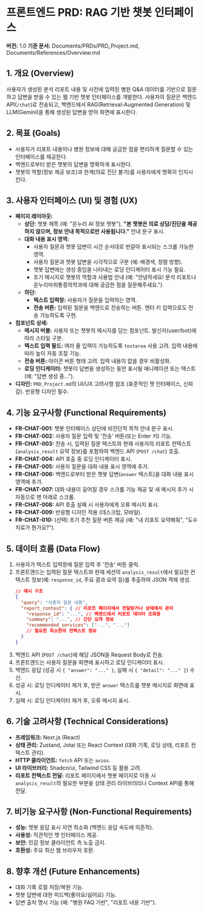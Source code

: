 # 프론트엔드 PRD: RAG 기반 챗봇 인터페이스

**버전:** 1.0
**기준 문서:** Documents/PRDs/PRD_Project.md, Documents/References/Overview.md

## 1. 개요 (Overview)

사용자가 생성된 분석 리포트 내용 및 사전에 입력된 병원 Q&A 데이터를 기반으로 질문하고 답변을 받을 수 있는 웹 기반 챗봇 인터페이스를 개발한다. 사용자의 질문은 백엔드 API(`/chat`)로 전송되고, 백엔드에서 RAG(Retrieval-Augmented Generation) 및 LLM(Gemini)을 통해 생성된 답변을 받아 화면에 표시한다.

## 2. 목표 (Goals)

-   사용자가 리포트 내용이나 병원 정보에 대해 궁금한 점을 편리하게 질문할 수 있는 인터페이스를 제공한다.
-   백엔드로부터 받은 챗봇의 답변을 명확하게 표시한다.
-   챗봇의 역할(정보 제공 보조)과 한계(의료 진단 불가)를 사용자에게 명확히 인지시킨다.

## 3. 사용자 인터페이스 (UI) 및 경험 (UX)

-   **페이지 레이아웃:**
    -   **상단:** 챗봇 제목 (예: "온누리 AI 정보 챗봇"), **"본 챗봇은 의료 상담/진단을 제공하지 않으며, 정보 안내 목적으로만 사용됩니다."** 안내 문구 표시.
    -   **대화 내용 표시 영역:**
        -   사용자 질문과 챗봇 답변이 시간 순서대로 번갈아 표시되는 스크롤 가능한 영역.
        -   사용자 질문과 챗봇 답변을 시각적으로 구분 (예: 배경색, 정렬 방향).
        -   챗봇 답변에는 생성 중임을 나타내는 로딩 인디케이터 표시 기능 필요.
        -   초기 메시지로 챗봇의 역할과 사용법 안내 (예: "안녕하세요! 분석 리포트나 온누리마취통증의학과에 대해 궁금한 점을 질문해주세요.").
    -   **하단:**
        -   **텍스트 입력창:** 사용자가 질문을 입력하는 영역.
        -   **전송 버튼:** 입력된 질문을 백엔드로 전송하는 버튼. 엔터 키 입력으로도 전송 가능하도록 구현.
-   **컴포넌트 상세:**
    -   **메시지 버블:** 사용자 또는 챗봇의 메시지를 담는 컴포넌트. 발신자(user/bot)에 따라 스타일 구분.
    -   **텍스트 입력 필드:** 여러 줄 입력이 가능하도록 `textarea` 사용 고려. 입력 내용에 따라 높이 자동 조절 기능.
    -   **전송 버튼:** 아이콘 버튼 형태 고려. 입력 내용이 없을 경우 비활성화.
    -   **로딩 인디케이터:** 챗봇이 답변을 생성하는 동안 표시될 애니메이션 또는 텍스트 (예: "답변 생성 중...").
-   **디자인:** `PRD_Project.md`의 UI/UX 고려사항 참조 (표준적인 챗 인터페이스, 신뢰감). 반응형 디자인 필수.

## 4. 기능 요구사항 (Functional Requirements)

-   **FR-CHAT-001:** 챗봇 인터페이스 상단에 비진단적 목적 안내 문구 표시.
-   **FR-CHAT-002:** 사용자 질문 입력 및 '전송' 버튼(또는 Enter 키) 기능.
-   **FR-CHAT-003:** 전송 시, 입력된 질문 텍스트와 현재 사용자의 리포트 컨텍스트(`analysis_result` 요약 정보)를 포함하여 백엔드 API (`POST /chat`) 호출.
-   **FR-CHAT-004:** API 호출 중 로딩 인디케이터 표시.
-   **FR-CHAT-005:** 사용자 질문을 대화 내용 표시 영역에 추가.
-   **FR-CHAT-006:** 백엔드로부터 받은 챗봇 답변(`answer` 텍스트)을 대화 내용 표시 영역에 추가.
-   **FR-CHAT-007:** 대화 내용이 길어질 경우 스크롤 기능 제공 및 새 메시지 추가 시 자동으로 맨 아래로 스크롤.
-   **FR-CHAT-008:** API 호출 실패 시 사용자에게 오류 메시지 표시.
-   **FR-CHAT-009:** 반응형 디자인 적용 (데스크탑, 모바일).
-   **FR-CHAT-010:** (선택) 초기 추천 질문 버튼 제공 (예: "내 리포트 요약해줘", "도수치료가 뭔가요?").

## 5. 데이터 흐름 (Data Flow)

1.  사용자가 텍스트 입력창에 질문 입력 후 '전송' 버튼 클릭.
2.  프론트엔드는 입력된 질문 텍스트와 현재 세션의 `analysis_result`에서 필요한 컨텍스트 정보(예: `response_id`, 주요 결과 요약 등)를 추출하여 JSON 객체 생성.
    ```json
    // 예시 구조
    {
      "query": "사용자 질문 내용",
      "report_context": { // 리포트 페이지에서 전달받거나 상태에서 관리
        "response_id": "...", // 백엔드에서 리포트 데이터 조회용
        "summary": "...", // 간단 요약 정보
        "recommended_services": ["...", "..."]
        // 필요한 최소한의 컨텍스트 정보
      }
    }
    ```
3.  백엔드 API (`POST /chat`)에 해당 JSON을 Request Body로 전송.
4.  프론트엔드는 사용자 질문을 화면에 표시하고 로딩 인디케이터 표시.
5.  백엔드 응답 (성공 시 `{ "answer": "..." }`, 실패 시 `{ "detail": "..." }`) 수신.
6.  성공 시: 로딩 인디케이터 제거 후, 받은 `answer` 텍스트를 챗봇 메시지로 화면에 표시.
7.  실패 시: 로딩 인디케이터 제거 후, 오류 메시지 표시.

## 6. 기술 고려사항 (Technical Considerations)

-   **프레임워크:** Next.js (React)
-   **상태 관리:** Zustand, Jotai 또는 React Context (대화 기록, 로딩 상태, 리포트 컨텍스트 관리).
-   **HTTP 클라이언트:** `fetch` API 또는 `axios`.
-   **UI 라이브러리:** Shadcn/ui, Tailwind CSS 등 활용 고려.
-   **리포트 컨텍스트 전달:** 리포트 페이지에서 챗봇 페이지로 이동 시 `analysis_result`의 필요한 부분을 상태 관리 라이브러리나 Context API를 통해 전달.

## 7. 비기능 요구사항 (Non-Functional Requirements)

-   **성능:** 챗봇 응답 표시 지연 최소화 (백엔드 응답 속도에 의존적).
-   **사용성:** 직관적인 챗 인터페이스 제공.
-   **보안:** 민감 정보 클라이언트 측 노출 금지.
-   **호환성:** 주요 최신 웹 브라우저 호환.

## 8. 향후 개선 (Future Enhancements)

-   대화 기록 로컬 저장/복원 기능.
-   챗봇 답변에 대한 피드백(좋아요/싫어요) 기능.
-   답변 출처 명시 기능 (예: "병원 FAQ 기반", "리포트 내용 기반").
